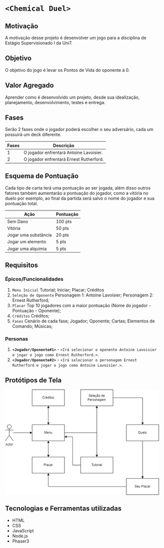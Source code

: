 # `<Chemical Duel>`

## Motivação

A motivação desse projeto é desenvolver um jogo para a disciplina de Estágio Supervisionado I da Uni7.

## Objetivo

O objetivo do jogo é levar os Pontos de Vida do oponente à 0.

## Valor Agregado

Aprender como é desenvolvido um projeto, desde sua idealização, planejamento, desenvolvimento, testes e entrega.

## Fases

Serão 2 fases onde o jogador poderá escolher o seu adversário, cada um possuirá um deck diferente.

| Fases | Descrição |
| ----- | ----------- |
| 1     | O jogador enfrentará Antoine Lavoisier. |
| 2     | O jogador enfrentará Ernest Rutherford. |

## Esquema de Pontuação

Cada tipo de carta terá uma pontuação ao ser jogada, além disso outros fatores também aumentarão a pontuação do jogador, como a vitória no duelo por exemplo, ao final da partida será salvo o nome do jogador e sua pontuação total.

| Ação | Pontuação |
| ----- | ----------- |
| Sem Dano   | 100 pts |
| Vitória   | 50 pts |
| Jogar uma substância   | 20 pts |
| Jogar um elemento | 5 pts |
| Jogar uma alquimia     | 5 pts |

## Requisitos

### Épicos/Funcionalidades

1. `Menu Inicial`
   Tutorial;
   Iniciar;
   Placar;
   Créditos
2. `Seleção de Oponente`
   Personagem 1: Antoine Lavoisier;
   Personagem 2: Ernest Rutherford;
3. `Placar`
   Top 10 jogadores com a maior pontuação (Nome do jogador - Pontuação - Oponente);
4. `Créditos`
   Créditos;
5. `Fases`
   Cenário de cada fase;
   Jogador;
   Oponente;
   Cartas;
   Elementos de Comando;
   Músicas;

### Personas

1. **`<Jogador/Oponente#1>`** - `<Irá selecionar o oponente Antoine Lavoisier e jogar o jogo como Ernest Rutherford.>`.
2. **`<Jogador/Oponente#2>`** - `<Irá selecionar o personagem Ernest Rutherford e jogar o jogo como Antoine Lavoisier.>`.

## Protótipos de Tela
![prototipo_telas](client/img/prototipo-chemical-duel.drawio.png)
## Tecnologias e Ferramentas utilizadas
- HTML
- CSS 
- JavaScript
- Node.js
- Phaser3